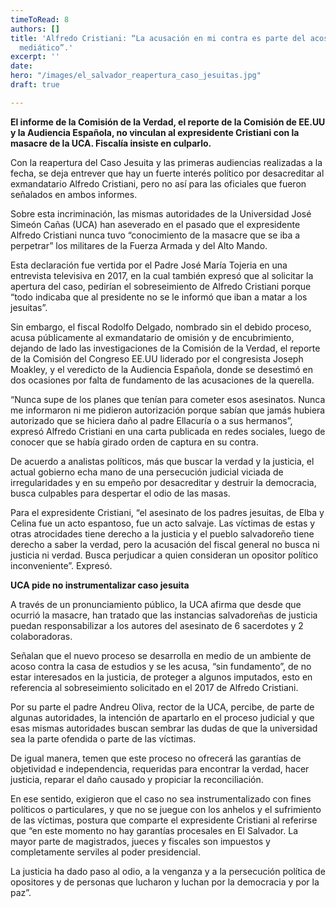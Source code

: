 ```yaml
---
timeToRead: 8
authors: []
title: 'Alfredo Cristiani: “La acusación en mi contra es parte del acoso político
  mediático”.'
excerpt: ''
date: 
hero: "/images/el_salvador_reapertura_caso_jesuitas.jpg"
draft: true

---
```

**El informe de la Comisión de la Verdad, el reporte de la Comisión de EE.UU y la Audiencia Española, no vinculan al expresidente Cristiani con la masacre de la UCA. Fiscalía insiste en culparlo.**

Con la reapertura del Caso Jesuita y las primeras audiencias realizadas a la fecha, se deja entrever que hay un fuerte interés político por desacreditar al exmandatario Alfredo Cristiani, pero no así para las oficiales que fueron señalados en ambos informes.

Sobre esta incriminación, las mismas autoridades de la Universidad José Simeón Cañas (UCA) han aseverado en el pasado que el expresidente Alfredo Cristiani nunca tuvo “conocimiento de la masacre que se iba a perpetrar” los militares de la Fuerza Armada y del Alto Mando.

Esta declaración fue vertida por el Padre José María Tojeria en una entrevista televisiva en 2017, en la cual también expresó que al solicitar la apertura del caso, pedirían el sobreseimiento de Alfredo Cristiani porque “todo indicaba que al presidente no se le informó que iban a matar a los jesuitas”.

Sin embargo, el fiscal Rodolfo Delgado, nombrado sin el debido proceso, acusa públicamente al exmandatario de omisión y de encubrimiento, dejando de lado las investigaciones de la Comisión de la Verdad, el reporte de la Comisión del Congreso EE.UU liderado por el congresista Joseph Moakley, y el veredicto de la Audiencia Española, donde se desestimó en dos ocasiones por falta de fundamento de las acusaciones de la querella.

“Nunca supe de los planes que tenían para cometer esos asesinatos. Nunca me informaron ni me pidieron autorización porque sabían que jamás hubiera autorizado que se hiciera daño al padre Ellacuría o a sus hermanos”, expresó Alfredo Cristiani en una carta publicada en redes sociales, luego de conocer que se había girado orden de captura en su contra.

De acuerdo a analistas políticos, más que buscar la verdad y la justicia, el actual gobierno echa mano de una persecución judicial viciada de irregularidades y en su empeño por desacreditar y destruir la democracia, busca culpables para despertar el odio de las masas.

Para el expresidente Cristiani, “el asesinato de los padres jesuitas, de Elba y Celina fue un acto espantoso, fue un acto salvaje. Las víctimas de estas y otras atrocidades tiene derecho a la justicia y el pueblo salvadoreño tiene derecho a saber la verdad, pero la acusación del fiscal general no busca ni justicia ni verdad. Busca perjudicar a quien consideran un opositor político inconveniente”. Expresó.

**UCA pide no instrumentalizar caso jesuita**

A través de un pronunciamiento público, la UCA afirma que desde que ocurrió la masacre, han tratado que las instancias salvadoreñas de justicia puedan responsabilizar a los autores del asesinato de 6 sacerdotes y 2 colaboradoras.

Señalan que el nuevo proceso se desarrolla en medio de un ambiente de acoso contra la casa de estudios y se les acusa, “sin fundamento”, de no estar interesados en la justicia, de proteger a algunos imputados, esto en referencia al sobreseimiento solicitado en el 2017 de Alfredo Cristiani.

Por su parte el padre Andreu Oliva, rector de la UCA, percibe, de parte de algunas autoridades, la intención de apartarlo en el proceso judicial y que esas mismas autoridades buscan sembrar las dudas de que la universidad sea la parte ofendida o parte de las víctimas.

De igual manera, temen que este proceso no ofrecerá las garantías de objetividad e independencia, requeridas para encontrar la verdad, hacer justicia, reparar el daño causado y propiciar la reconciliación.

En ese sentido, exigieron que el caso no sea instrumentalizado con fines políticos o particulares, y que no se juegue con los anhelos y el sufrimiento de las víctimas, postura que comparte el expresidente Cristiani al referirse que “en este momento no hay garantías procesales en El Salvador. La mayor parte de magistrados, jueces y fiscales son impuestos y completamente serviles al poder presidencial.

La justicia ha dado paso al odio, a la venganza y a la persecución política de opositores y de personas que lucharon y luchan por la democracia y por la paz”.